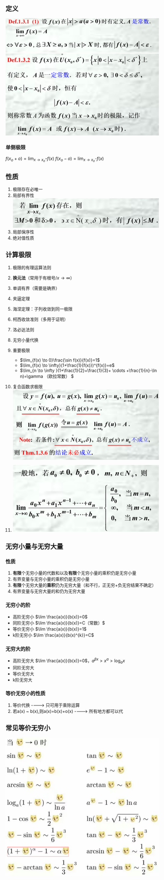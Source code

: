 ## 定义
![](images/2022-11-01-15-15-43.png)![](images/2022-11-01-15-16-33.png)

### 单侧极限
$f(x_o+o)=\lim_{x \to x_o^{+}}f(x)$
$f(x_o-o)=\lim_{x \to x_o^{-}}f(x)$

## 性质
1. 极限存在必唯一
2. 局部有界性![](images/2022-11-01-15-19-21.png)
3. 局部保序性
4. 绝对值性质

## 计算极限
1. 极限的有理运算法则
2. **换元法**（常用于有根号/$x \to \infty$）
3. 单调有界（需要是确界）
4. 夹逼定理
5. 海涅定理：子列收敛到同一极限
6. 柯西收敛准则（多用于证明）
7. 洛必达法则
8. 无穷小量代换
9. 重要极限
    * $\lim_{f(x) \to 0}\frac{\sin f(x)}{f(x)}=1$
    * $\lim_{f(x) \to \infty}(1+\frac{1}{f(x)})^{f(x)}=e$
    * $\lim_{n \to \infty }(1+\frac{1}{2}+\frac{1}{3}+ \cdots +\frac{1}{n}-\ln n)=\gamma （欧拉常数） $
10. 复合函数求极限
    ![](images/2022-11-01-15-30-25.png)

11. ![](images/2022-11-01-15-36-10.png)


## 无穷小量与无穷大量
### 性质
1. **有限**个无穷小量的代数和以及**有限**个无穷小量的乘积仍是无穷小量
2. 有界变量与无穷小量的乘积仍是无穷小量
3. **有限**个无穷大量的**乘积**仍为无穷大量（和不行，正无穷+负无穷结果不确定）
4. 有界变量与无穷大量的和仍为无穷大量

### 无穷小的阶
* 高阶无穷小 $\lim \frac{a(x)}{b(x)}=0$
* 同阶无穷小 $\lim \frac{a(x)}{b(x)}=C（常数）$
* 等价无穷小 $\lim \frac{a(x)}{b(x)}=1$
* k阶无穷小  $\lim \frac{a(x)}{b(x)^{k}}=C$

### 无穷大的阶
* 高阶无穷大 $\lim \frac{a(x)}{b(x)}=0$，$a^{\beta x}>x^{a}>\log _{a}x$
* 同阶无穷大
* 等价无穷大
* k阶无穷大

### 等价无穷小的性质
1. 等价代换 ----> 只可用于乘除运算
2. 若a(x) ~ b(x),则a(x)=b(x)+o(x) ----> 所有地方都可以代

## 常见等价无穷小
![](images/2022-11-01-15-44-58.png)



   